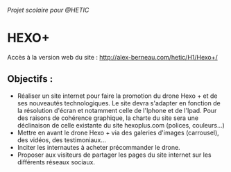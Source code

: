 *Projet scolaire pour @HETIC*
# HEXO+
Accès à la version web du site : http://alex-berneau.com/hetic/H1/Hexo+/


## Objectifs :
- Réaliser un site internet pour faire la promotion du drone Hexo + et de ses nouveautés technologiques. Le site devra s'adapter en fonction de la résolution d'écran et notamment celle de l'Iphone et de l'Ipad. Pour des raisons de cohérence graphique, la charte du site sera une déclinaison de celle existante du site hexoplus.com (polices, couleurs…)
- Mettre en avant le drone Hexo + via des galeries d'images (carrousel), des vidéos, des testimoniaux...
- Inciter les internautes à acheter précommander le drone.
- Proposer aux visiteurs de partager les pages du site internet sur les différents réseaux sociaux.
